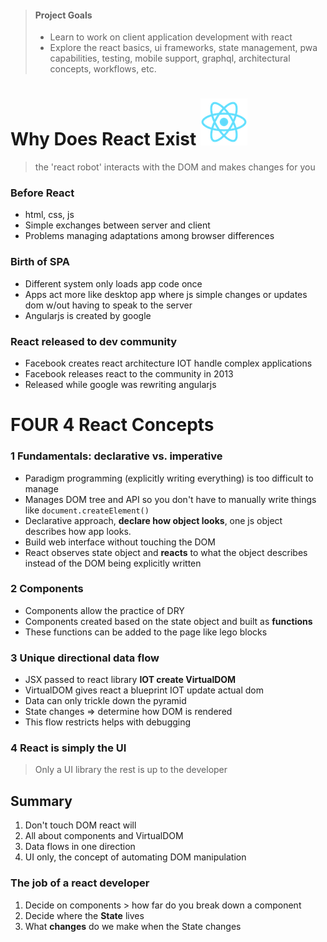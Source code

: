 > #### Project Goals
>
> - Learn to work on client application development with react
> - Explore the react basics, ui frameworks, state management, pwa capabilities, testing, mobile support, graphql, architectural concepts, workflows, etc.

# Why Does React Exist ![react](images/logo.png)

> the 'react robot' interacts with the DOM and makes changes for you

### Before React

- html, css, js
- Simple exchanges between server and client
- Problems managing adaptations among browser differences

### Birth of SPA

- Different system only loads app code once
- Apps act more like desktop app where js simple changes or updates dom w/out having to speak to the server
- Angularjs is created by google

### React released to dev community

- Facebook creates react architecture IOT handle complex applications
- Facebook releases react to the community in 2013
- Released while google was rewriting angularjs

# FOUR 4 React Concepts

### 1 Fundamentals: declarative vs. imperative

- Paradigm programming (explicitly writing everything) is too difficult to manage
- Manages DOM tree and API so you don't have to manually write things like `document.createElement()`
- Declarative approach, **declare how object looks**, one js object describes how app looks.
- Build web interface without touching the DOM
- React observes state object and **reacts** to what the object describes instead of the DOM being explicitly written

### 2 Components

- Components allow the practice of DRY
- Components created based on the state object and built as **functions**
- These functions can be added to the page like lego blocks

### 3 Unique directional data flow

- JSX passed to react library **IOT create VirtualDOM**
- VirtualDOM gives react a blueprint IOT update actual dom
- Data can only trickle down the pyramid
- State changes => determine how DOM is rendered
- This flow restricts helps with debugging

### 4 React is simply the UI

> Only a UI library the rest is up to the developer

## Summary

1. Don't touch DOM react will
2. All about components and VirtualDOM
3. Data flows in one direction
4. UI only, the concept of automating DOM manipulation

### The job of a react developer

1. Decide on components > how far do you break down a component
2. Decide where the **State** lives
3. What **changes** do we make when the State changes
